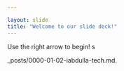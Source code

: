 ```yaml
---

layout: slide
title: "Welcome to our slide deck!"
---
```


Use the right arrow to begin!
s

_posts/0000-01-02-iabdulla-tech.md.
